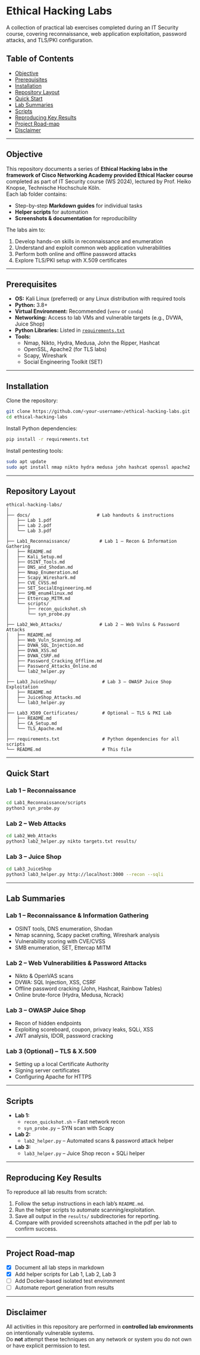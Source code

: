 # Ethical Hacking Labs

A collection of practical lab exercises completed during an IT Security course, covering reconnaissance, web application exploitation, password attacks, and TLS/PKI configuration.

## Table of Contents

- [Objective](#objective)
- [Prerequisites](#prerequisites)
- [Installation](#installation)
- [Repository Layout](#repository-layout)
- [Quick Start](#quick-start)
- [Lab Summaries](#lab-summaries)
- [Scripts](#scripts)
- [Reproducing Key Results](#reproducing-key-results)
- [Project Road-map](#project-road-map)
- [Disclaimer](#disclaimer)

---

## Objective

This repository documents a series of **Ethical Hacking labs in the framework of Cisco Networking Academy provided Ethical Hacker course** completed as part of IT Security course (WS 2024), lectured by Prof. Heiko Knopse, Technische Hochschule Köln.  
Each lab folder contains:

- Step-by-step **Markdown guides** for individual tasks
- **Helper scripts** for automation
- **Screenshots & documentation** for reproducibility

The labs aim to:

1. Develop hands-on skills in reconnaissance and enumeration
2. Understand and exploit common web application vulnerabilities
3. Perform both online and offline password attacks
4. Explore TLS/PKI setup with X.509 certificates

---
## Prerequisites

- **OS:** Kali Linux (preferred) or any Linux distribution with required tools
- **Python:** 3.8+
- **Virtual Environment:** Recommended (`venv` or `conda`)
- **Networking:** Access to lab VMs and vulnerable targets (e.g., DVWA, Juice Shop)
- **Python Libraries:** Listed in [`requirements.txt`](./requirements.txt)
- **Tools:**  
  - Nmap, Nikto, Hydra, Medusa, John the Ripper, Hashcat
  - OpenSSL, Apache2 (for TLS labs)
  - Scapy, Wireshark
  - Social Engineering Toolkit (SET)

---
## Installation

Clone the repository:
```bash
git clone https://github.com/<your-username>/ethical-hacking-labs.git
cd ethical-hacking-labs
```

Install Python dependencies:
```bash
pip install -r requirements.txt
```

Install pentesting tools:
```bash
sudo apt update
sudo apt install nmap nikto hydra medusa john hashcat openssl apache2
```

---

## Repository Layout

```
ethical-hacking-labs/
│
├── docs/                         # Lab handouts & instructions
│   ├── Lab 1.pdf
│   ├── Lab 2.pdf
│   └── Lab 3.pdf
│
├── Lab1_Reconnaissance/           # Lab 1 – Recon & Information Gathering
│   ├── README.md
│   ├── Kali_Setup.md
│   ├── OSINT_Tools.md
│   ├── DNS_and_Shodan.md
│   ├── Nmap_Enumeration.md
│   ├── Scapy_Wireshark.md
│   ├── CVE_CVSS.md
│   ├── SET_SocialEngineering.md
│   ├── SMB_enum4linux.md
│   ├── Ettercap_MITM.md
│   └── scripts/
│       ├── recon_quickshot.sh
│       └── syn_probe.py
│
├── Lab2_Web_Attacks/              # Lab 2 – Web Vulns & Password Attacks
│   ├── README.md
│   ├── Web_Vuln_Scanning.md
│   ├── DVWA_SQL_Injection.md
│   ├── DVWA_XSS.md
│   ├── DVWA_CSRF.md
│   ├── Password_Cracking_Offline.md
│   ├── Password_Attacks_Online.md
│   └── lab2_helper.py
│
├── Lab3_JuiceShop/                 # Lab 3 – OWASP Juice Shop Exploitation
│   ├── README.md
│   ├── JuiceShop_Attacks.md
│   └── lab3_helper.py
│
├── Lab3_X509_Certificates/         # Optional – TLS & PKI Lab
│   ├── README.md
│   ├── CA_Setup.md
│   └── TLS_Apache.md
│
├── requirements.txt                # Python dependencies for all scripts
└── README.md                       # This file
```

---

## Quick Start

### Lab 1 – Reconnaissance
```bash
cd Lab1_Reconnaissance/scripts
python3 syn_probe.py
```

### Lab 2 – Web Attacks
```bash
cd Lab2_Web_Attacks
python3 lab2_helper.py nikto targets.txt results/
```

### Lab 3 – Juice Shop
```bash
cd Lab3_JuiceShop
python3 lab3_helper.py http://localhost:3000 --recon --sqli
```

---

## Lab Summaries

### **Lab 1 – Reconnaissance & Information Gathering**
- OSINT tools, DNS enumeration, Shodan
- Nmap scanning, Scapy packet crafting, Wireshark analysis
- Vulnerability scoring with CVE/CVSS
- SMB enumeration, SET, Ettercap MITM

### **Lab 2 – Web Vulnerabilities & Password Attacks**
- Nikto & OpenVAS scans
- DVWA: SQL Injection, XSS, CSRF
- Offline password cracking (John, Hashcat, Rainbow Tables)
- Online brute-force (Hydra, Medusa, Ncrack)

### **Lab 3 – OWASP Juice Shop**
- Recon of hidden endpoints
- Exploiting scoreboard, coupon, privacy leaks, SQLi, XSS
- JWT analysis, IDOR, password cracking

### **Lab 3 (Optional) – TLS & X.509**
- Setting up a local Certificate Authority
- Signing server certificates
- Configuring Apache for HTTPS

---

## Scripts

- **Lab 1:**
  - `recon_quickshot.sh` – Fast network recon
  - `syn_probe.py` – SYN scan with Scapy
- **Lab 2:**
  - `lab2_helper.py` – Automated scans & password attack helper
- **Lab 3:**
  - `lab3_helper.py` – Juice Shop recon + SQLi helper

---

## Reproducing Key Results
To reproduce all lab results from scratch:
1. Follow the setup instructions in each lab’s `README.md`.
2. Run the helper scripts to automate scanning/exploitation.
3. Save all output in the `results/` subdirectories for reporting.
4. Compare with provided screenshots attached in the pdf per lab to confirm success.

---
## Project Road-map
- [x] Document all lab steps in markdown
- [x] Add helper scripts for Lab 1, Lab 2, Lab 3
- [ ] Add Docker-based isolated test environment
- [ ] Automate report generation from results

---

## Disclaimer
All activities in this repository are performed in **controlled lab environments** on intentionally vulnerable systems.  
Do **not** attempt these techniques on any network or system you do not own or have explicit permission to test.
